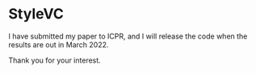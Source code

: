 # StyleVC

I have submitted my paper to ICPR, and I will release the code when the results are out in March 2022.

Thank you for your interest.
